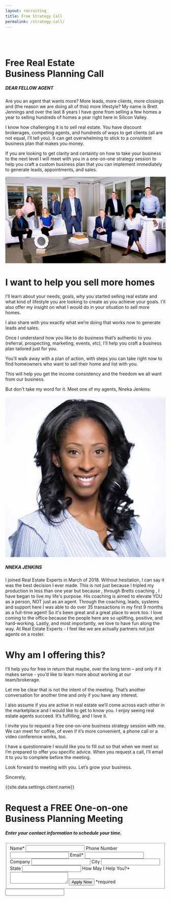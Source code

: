 ```yaml
---
layout: recruiting
title: Free Strategy Call
permalink: /strategy-call/
---
```


<div class="recruiting-page">
<br>
<br>
<h1 class="join-us">Free Real Estate <br>Business Planning Call</h1>
<h5 class="join-us-subtitle">DEAR FELLOW AGENT</h5>

<p>Are you an agent that wants more? More leads, more clients, more closings and (the reason we are doing all of this)  more lifestyle?  My name is Brett Jennings  and over the last 8 years I have gone from selling a few homes a year to selling hundreds of homes a year right here in Silicon Valley.</p>

<p>I know how challenging it is to sell real estate. You have discount brokerages, competing agents, and hundreds of ways to get clients (all are not equal, I’ll tell you). It can get overwhelming to stick to a consistent business plan that makes you money.</p>

<p>If you are looking to get clarity and certainty on how to take your business to the next level I will meet with you in a one-on-one strategy session to help you craft a custom business plan that you can implement immediately to generate leads, appointments, and sales.</p>

<!-- {% include strategy-photos.html %} -->
<!-- <p>My name is ____ and I’ve sold ____ of homes to date.</p> -->

<div class="testimonial-image-container">
<img src="/img/teamphoto.jpg" class="100%">
</div>

<h1>I want to help you sell more homes</h1>

<p>I’ll learn about your needs, goals, why you started selling real estate and what kind of lifestyle you are looking to create as you achieve your goals. I'll also offer my insight on what I would do in your situation to sell more homes.</p>

<p>I also share with you exactly what we’re doing that works now to generate leads and sales.</p>

<p>Once I understand how you like to do business that’s authentic to you (referral, prospecting, marketing, events, etc), I’ll help you craft a business plan tailored just for you.</p>

<p>You’ll walk away with a plan of action, with steps you can take right now to find homeowners who want to sell their home and list with you.</p>

<p>This will help you get the income consistency and the freedom we all want from our business.</p>

<p>But don't take my word for it. Meet one of my agents, Nneka Jenkins:</p>


<!-- <hr>
<div class="qanda">
<p class="section-title">Here’s what a few agents say about working with me…</p>

<p><span class="quote"></span><br>
<span class="author"></span></p>

<p><span class="quote"></span><br>
<span class="author"></span></p>

<p><span class="quote"></span><br>
<span class="author"></span></p>
</div>
<hr> -->

<div class="testimonial-image-container">
<img src="/img/nneka.jpg" class="40%">
</div>

<h5>NNEKA JENKINS</h5>

<p>I joined Real Estate Experts in March of 2018. Without hesitation, I can say it was the best decision I ever made. This is not just because I tripled my production in less than one year but because , through Bretts coaching , I have began to live my life's purpose. His coaching is aimed to elevate YOU as a person, NOT just as an agent. Through the coaching, leads, systems and support here I was able to do over 35 transactions in my first 9 months as a full-time agent!  So it's been great and a great place to work too.  I  love coming to the office because the people here are so uplifting, positive, and hard-working. Lastly, and most importantly, we love to have fun along the way. At Real Estate Experts - I feel like we are actually partners not just agents on a roster.</p>

<h1>Why am I offering this?</h1>

<p>I’ll help you for free in return that maybe, over the long term – and only if it makes sense - you’d like to learn more about working at our team/brokerage.</p>

<p>Let me be clear that is not the intent of the meeting. That’s another conversation for another time and only if you have any interest.</p>

<p>I also assume if you are active in real estate we’ll come across each other in the marketplace and I would like to get to know you. I enjoy seeing real estate agents succeed. It’s fulfilling, and I love it.</p>

<p>I invite you to request a free one-on-one business strategy session with me. We can meet for coffee, of even if it’s more convenient, a phone call or a video conference works, too.</p>

<p>I have a questionnaire I would like you to fill out so that when we meet so I’m prepared to offer you specific advice. When you request a call, I’ll email it to you to complete before the meeting.</p>

<p>Look forward to meeting with you. Let’s grow your business.</p>

<p>Sincerely,</p>
<p>{{site.data.settings.client.name}}</p>


<h1 class="join-us">Request a FREE One-on-one Business Planning Meeting</h1>
<h5 class="join-us-subtitle">Enter your contact information to schedule your time.</h5>

<form method="post" class="home-value cta-forms" action="https://formspree.io/{{site.data.settings.client.email}}" onsubmit="return setReturn()">
					<fieldset>
						<label for="name">Name*</label> <input type="text" required="" name="name" />
						<label for="phone">Phone Number </label> <input type="tel" name="phone" />
						 <label for="email">Email*</label> <input type="text" name="email" required="" />
						 <label for="company">Company </label> <input type="text" name="company" />
						<label for="city">City </label> <input type="text" name="city" />
						<label for="state">State </label> <input type="text" name="state" />
						<label for="message">How May I Help You?* </label><textarea name="message" required=""></textarea>
						<input class="submit light-light" type="submit" value="Apply Now" name="submitrecruitingForm" /> <span class="asterisk">*required</span></fieldset>
					<div class="hidden"><input type="hidden" value="{{site.data.settings.client.email}}" name="_to" /> <input type="hidden" value="Recruiting Contact Request Message From Your Vyral Careers and Training Video Blog" name="_subject" /> <input type="text" name="_gotcha" /></div>
				</form>
</div>
